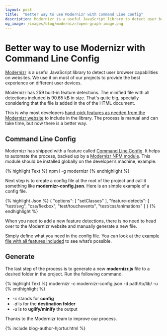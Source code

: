 ```yaml
---
layout: post
title:  "Better way to use Modernizr with Command Line Config"
description: Modernizr is a useful JavaScript library to detect user browser capabilities on websites. We use it on most of our projects to provide the best user experience for each device.
og_image: /images/blog/modernizr/open-graph-image.png
---
```


# Better way to use Modernizr with Command Line Config

[Modernizr](https://modernizr.com/) is a useful JavaScript library to detect user browser capabilities on websites. We use it on most of our projects to provide the best experience on different user devices.

Modernizr has 259 built-in feature detections. The minified file with all detections included is 90.65 kB in size. That's quite big, specially considering that the file is added in the <head> of the HTML document.

This is why most developers [hand-pick features as needed from the Modernizr website](https://modernizr.com/download?setclasses) to include in the library. The process is manual and can take time, but now there is a better way.

## Command Line Config

Modernizr has shipped with a feature called [Command Line Config](https://modernizr.com/docs#command-line-config). It helps to automate the process, backed up by a [Modernizr NPM module](https://www.npmjs.com/package/modernizr). This module should be installed globally on the developer’s machine, example:

{% highlight Text %}
npm i -g modernizr
{% endhighlight %}

Next step is to create a config file at the root of the project and call it something like **modernizr-config.json**. Here is an simple example of a config file.

{% highlight Json %}
{
  "options": [
    "setClasses"
  ],
  "feature-detects": [
    "test/svg",
    "css/flexbox",
    "test/touchevents",
    "test/css/animations"
  ]
}
{% endhighlight %}

When you need to add a new feature detections, there is no need to head over to the Modernizr website and manually generate a new file. 

Simply define what you need in the config file. You can look at the [example file with all features included](https://github.com/Modernizr/Modernizr/blob/master/lib/config-all.json) to see what’s possible.

## Generate

The last step of the process is to generate a new **modernizr.js** file to a desired folder in the project. Run the following command.

{% highlight Text %}
modernizr -c modernizr-config.json -d path/to/lib/ -u
{% endhighlight %} 

* *-c* stands for **config**
* *-d* is for the **destination folder**
* *-u* is to **uglify/minify** the output 

Thanks to the Modernizr team to improve our process. 

{% include blog-author-hjortur.html %}
